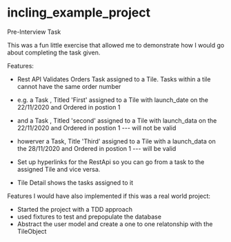# incling_example_project
Pre-Interview Task

This was a fun little exercise that allowed me to demonstrate how I would go about completing the task given.

Features:

  - Rest API Validates Orders Task assigned to a Tile. Tasks within a tile cannot have the same order number
  
  - e.g. a Task , Titled 'First' assigned to a Tile with launch_date on the 22/11/2020 and Ordered in postion 1 
  
  - and a  Task , Titled 'second' assigned to a Tile with launch_data on the 22/11/2020 and Ordered in postion 1 --- will not be valid 

  - howerver a Task, Title 'Third' assigned to a Tile with a launch_data on the 28/11/2020 and Ordered in postion 1 --- will be valid
  
  -  Set up hyperlinks for the RestApi so you can go from a task to the assigned Tile and vice versa. 
  
  -  Tile Detail shows the tasks assigned to it
  
 
Features I would have also implemented if this was a real world project:
  - Started the project with a TDD approach
  - used fixtures to test and prepopulate the database
  - Abstract the user model and create a one to one relatonship with the TileObject
  
